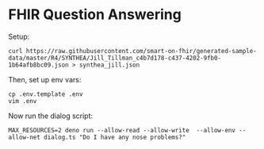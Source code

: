# FHIR Question Answering

Setup:

    curl https://raw.githubusercontent.com/smart-on-fhir/generated-sample-data/master/R4/SYNTHEA/Jill_Tillman_c4b7d178-c437-4202-9fb0-1b64afb8bc09.json > synthea_jill.json

Then, set up env vars:

```
cp .env.template .env
vim .env
```

Now run the dialog script:

    MAX_RESOURCES=2 deno run --allow-read --allow-write  --allow-env --allow-net dialog.ts "Do I have any nose problems?"
